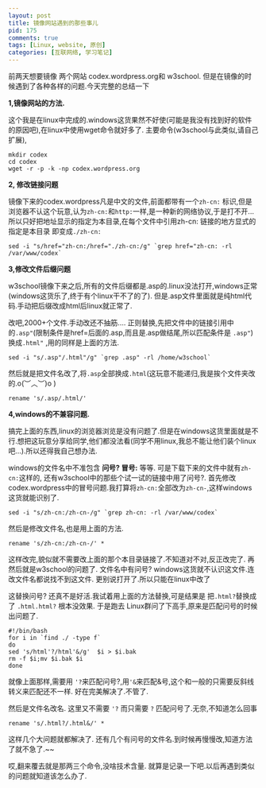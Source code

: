 ```yaml
--- 
layout: post
title: 镜像网站遇到的那些事儿
pid: 175
comments: true
tags: [Linux, website, 原创]
categories: [互联网络, 学习笔记]
---
```

前两天想要镜像 两个网站 codex.wordpress.org和 w3school.
但是在镜像的时候遇到了各种各样的问题.今天完整的总结一下

**1,镜像网站的方法.**

这个我是在linux中完成的.windows这货果然不好使(可能是我没有找到好的软件的原因吧),在linux中使用wget命令就好多了.
  主要命令(w3school与此类似,请自己扩展),

    mkdir codex
    cd codex
    wget -r -p -k -np codex.wordpress.org
    
**2, 修改链接问题**

镜像下来的codex.wordpress凡是中文的文件,前面都带有一个`zh-cn:` 标识,但是浏览器不认这个玩意,认为`zh-cn:`和`http:`一样,是一种新的网络协议,于是打不开...
 所以只好把地址显示的指定为本目录,在每个文件中引用zh-cn: 链接的地方显式的指定是本目录 即变成`./zh-cn:`

    sed -i "s/href="zh-cn:/href="./zh-cn:/g" `grep href="zh-cn: -rl /var/www/codex`
    
**3,修改文件后缀问题**

w3school镜像下来之后,所有的文件后缀都是.asp的.linux没法打开,windows正常(windows这货乐了,终于有个linux干不了的了). 但是.asp文件里面就是纯html代码.手动把后缀改成html后linux就正常了.

改吧,2000+个文件.手动改还不抽筋.... 正则替换,先把文件中的链接引用中的`.asp"`(限制条件是href=后面的.asp,而且是.asp做结尾,所以匹配条件是 `.asp"`)换成`.html"` ,用的同样是上面的方法.

    sed -i "s/.asp"/.html"/g" `grep .asp" -rl /home/w3school`
    
然后就是把文件名改了,将`.asp`全部换成`.html`(这玩意不能递归,我是挨个文件夹改的.o(︶︿︶)o )

    rename 's/.asp/.html/' 
    
**4,windows的不兼容问题.**

搞完上面的东西,linux的浏览器浏览是没有问题了.但是在windows这货里面就是不行.想把这玩意分享给同学,他们都没法看(同学不用linux,我总不能让他们装个linux吧...).所以还得我自己想办法.

windows的文件名中不准包含 **问号? 冒号:** 等等. 可是下载下来的文件中就有`zh-cn:`这样的, 还有w3school中的那些个试一试的链接中用了问号?.
首先修改codex.wordpress中的冒号问题.我打算将`zh-cn:`全部改为`zh-cn-`,这样windows这货就能识别了.

    sed -i "s/zh-cn:/zh-cn-/g" `grep zh-cn: -rl /var/www/codex`
    
然后是修改文件名,也是用上面的方法.

    rename 's/zh-cn:/zh-cn-/' *
    
这样改完,貌似就不需要改上面的那个本目录链接了.不知道对不对,反正改完了.
再然后就是w3school的问题了. 文件名中有问号? windows这货就不认识这文件.连改文件名都说找不到这文件. 更别说打开了.所以只能在linux中改了

这替换问号? 还真不是好活.我试着用上面的方法替换,可是结果是 把`.html?`替换成了 `.html.html?` 根本没效果.
于是跑去 Linux群问了下高手,原来是匹配问号的时候出问题了.

    #!/bin/bash
    for i in `find ./ -type f`
    do
    sed 's/html'?/html'&/g'  $i > $i.bak
    rm -f $i;mv $i.bak $i
    done
    
就像上面那样,需要用 `'?`来匹配问号?,用`'&`来匹配&号,这个和一般的只需要反斜线转义来匹配还不一样.
好在完美解决了.不管了.

然后是文件名改名. 这里又不需要 `'?` 而只需要 `?` 匹配问号了.无奈,不知道怎么回事

    rename 's/.html?/.html&/' *
    
这样几个大问题就都解决了. 还有几个有问号的文件名.到时候再慢慢改,知道方法了就不急了.~~

哎,翻来覆去就是那两三个命令,没啥技术含量. 就算是记录一下吧.以后再遇到类似的问题就知道该怎么办了.
